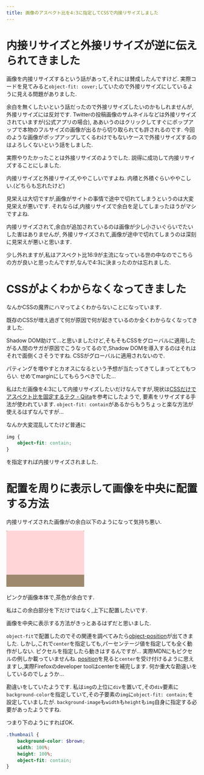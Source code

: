 ```yaml
---
title: 画像のアスペクト比を4:3に指定してCSSで内接リサイズしました
---
```


# 内接リサイズと外接リサイズが逆に伝えられてきました

画像を内接リサイズするという話があって,それには賛成したんですけど.
実際コードを見てみると`object-fit: cover;`していたので外接リサイズにしているように見える問題がありました.

余白を無くしたいという話だったので外接リサイズしたいのかもしれませんが,外接リサイズには反対です.
Twitterの投稿画像のサムネイルなどは外接リサイズされていますが(公式アプリの場合),
ああいうのはクリックしてすぐにポップアップで本物のフルサイズの画像が出るから切り取られても許されるのです.
今回のような画像がポップアップしてくるわけでもないケースで外接リサイズするのはよろしくないという話をしました.

実際やりたかったことは外接リサイズのようでした.
説得に成功して内接リサイズすることにしました.

内接リサイズと外接リサイズ,ややこしいですよね.
内積と外積ぐらいややこしい.(どちらも忘れたけど)

見栄えは大切ですが,画像がサイトの事情で途中で切れてしまうというのは大変見栄えが悪いです.
それならば,内接リサイズで余白を足してしまったほうがマシですよね.

内接リサイズされて,余白が追加されているのは画像が少し小さいぐらいでたいした害はありませんが,
外接リサイズされて,画像が途中で切れてしまうのは深刻に見栄えが悪いと思います.

少し外れますが,私はアスペクト比16:9が主流になっている世の中なのでこちらの方が良いと思ったんですが,なんで4:3に決まったのかは忘れました.

# CSSがよくわからなくなってきました

なんかCSSの魔界にハマってよくわからないことになっています.

既存のCSSが増え過ぎて何が原因で何が起きているのか全くわからなくなってきました.

Shadow DOM助けて…と思いましたけど,そもそもCSSをグローバルに適用したがる人間のサガが原因でこうなってるので,Shadow DOMを導入するのはそれはそれで面倒くさそうですね.
CSSがグローバルに適用されないので.

パティングを増やすとカオスになるという予想が当たってきてしまってとてもつらい.
せめてmarginにしてもらうべきでした…

私はただ画像を4:3にして内接リサイズしたいだけなんですが,現状は[CSSだけでアスペクト比を固定するテク - Qiita](https://qiita.com/ryounagaoka/items/a98f59347ed758743b8d)を参考にしたようで,
要素をリサイズする手法が使われています.
`object-fit: contain`があるからもうちょっと楽な方法が使えるはずなんですが…

なんか大変混乱してたけど普通に

~~~css
img {
    object-fit: contain;
}
~~~

を指定すれば内接リサイズされました.

# 配置を周りに表示して画像を中央に配置する方法

内接リサイズされた画像がの余白以下のようになって気持ち悪い.

![内接リサイズ](/asset/screenshot-2017-11-13-18-41-22.png)

ピンクが画像本体で,茶色が余白です.

私はこの余白部分を下だけではなく,上下に配置したいです.

画像を中央に表示する方法がきっとあるはずだと思いました.

`object-fit`で配置したのでその関連を調べてみたら[object-position](https://developer.mozilla.org/ja/docs/Web/CSS/object-position)が出てきました.
しかし,これで`center`を指定しても,パーセンテージ値を指定しても全く動作がしない.
ピクセルを指定したら動きはするんですが…
実際MDNにもピクセルの例しか載っていませんね.
[position](https://developer.mozilla.org/ja/docs/Web/CSS/position_value)を見ると`center`を受け付けるように思えますし,実際Firefoxのdeveloper toolはcenterを補完します.
何か重大な勘違いをしているのでしょうか…

勘違いをしていたようです.
私は`img`の上位に`div`を置いて,その`div`要素に`background-color`を指定していて,その子要素の`img`に`object-fit: contain;`を設定していましたが.
`background-image`も`width`も`height`も`img`自身に指定する必要があったようですね.

つまり下のようにすればOK.

~~~scss
.thumbnail {
    background-color: $brown;
    width: 100%;
    height: 100%;
    object-fit: contain;
}
~~~
